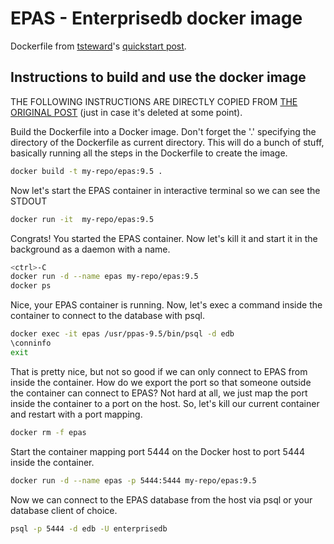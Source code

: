 # EPAS - Enterprisedb docker image

Dockerfile from [tsteward](https://postgresrocks.enterprisedb.com/t5/user/viewprofilepage/user-id/36)'s [quickstart post](https://postgresrocks.enterprisedb.com/t5/EDB-Guides/Docker-EPAS-Quickstart/ba-p/124).

## Instructions to build and use the docker image

THE FOLLOWING INSTRUCTIONS ARE DIRECTLY COPIED FROM [THE ORIGINAL POST](https://postgresrocks.enterprisedb.com/t5/EDB-Guides/Docker-EPAS-Quickstart/ba-p/124) (just in case it's deleted at some point).

Build the Dockerfile into a Docker image. Don't forget the '.' specifying the directory of the Dockerfile as current directory.  This will do a bunch of stuff, basically running all the steps in the Dockerfile to create the image.

```bash
docker build -t my-repo/epas:9.5 .
```

Now let's start the EPAS container in interactive terminal so we can see the STDOUT

```bash
docker run -it  my-repo/epas:9.5
```

Congrats!  You started the EPAS container.  Now let's kill it and start it in the background as a daemon with a name.

```bash
<ctrl>-C
docker run -d --name epas my-repo/epas:9.5
docker ps
```

Nice, your EPAS container is running.  Now, let's exec a command inside the container to connect to the database with psql.

```bash
docker exec -it epas /usr/ppas-9.5/bin/psql -d edb
\conninfo
exit
```

That is pretty nice, but not so good if we can only connect to EPAS from inside the container.  How do we export the port so that someone outside the container can connect to EPAS?  Not hard at all, we just map the port inside the container to a port on the host.  So, let's kill our current container and restart with a port mapping.

```bash
docker rm -f epas
```

Start the container mapping port 5444 on the Docker host to port 5444 inside the container.

```bash
docker run -d --name epas -p 5444:5444 my-repo/epas:9.5
```

Now we can connect to the EPAS database from the host via psql or your database client of choice.

```bash
psql -p 5444 -d edb -U enterprisedb
```
